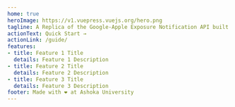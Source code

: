 ```yaml
---
home: true
heroImage: https://v1.vuepress.vuejs.org/hero.png
tagline: A Replica of the Google-Apple Exposure Notification API built on top of Hyperledger Fabric
actionText: Quick Start →
actionLink: /guide/
features:
- title: Feature 1 Title
  details: Feature 1 Description
- title: Feature 2 Title
  details: Feature 2 Description
- title: Feature 3 Title
  details: Feature 3 Description
footer: Made with ❤️ at Ashoka University
---
```

